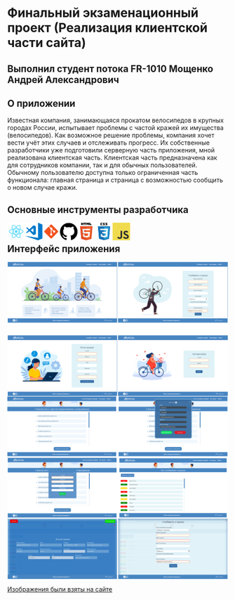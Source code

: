 # Финальный экзаменационный проект (Реализация клиентской части сайта)

## Выполнил студент потока FR-1010 Мощенко Андрей Александрович

## О приложении

Известная компания, занимающаяся прокатом велосипедов в крупных городах России, испытывает проблемы с частой кражей их имущества (велосипедов). Как возможное решение проблемы, компания хочет вести учёт этих случаев и отслеживать прогресс. Их собственные разработчики уже подготовили серверную часть приложения, мной реализована клиентская часть.
Клиентская часть предназначена как для сотрудников компании, так и для обычных пользователей. Обычному пользователю доступна только ограниченная часть функционала: главная страница и страница с возможностью сообщить о новом случае кражи.

## Основные инструменты разработчика

<img align="left" alt="React" width="40px" src="https://github.com/AndrewMosh/AndrewMosh/blob/main/icons/react.png"/>
<img align="left" alt="VS" width="40px" src="https://github.com/AndrewMosh/AndrewMosh/blob/main/icons/vs-code.png"/>
<img align="left" alt="Git" width="40px" src="https://github.com/AndrewMosh/AndrewMosh/blob/main/icons/git.png"/>
<img align="left" alt="GitHub" width="40px" src="https://github.com/AndrewMosh/AndrewMosh/blob/main/icons/github.png"/>
<img align="left" alt="HTML5" width="40px" src="https://github.com/AndrewMosh/AndrewMosh/blob/main/icons/html5.png"/>
<img align="left" alt="СSS3" width="40px" src="https://github.com/AndrewMosh/AndrewMosh/blob/main/icons/css3.png"/>
<img align="left" alt="JS" width="40px" src="https://github.com/AndrewMosh/AndrewMosh/blob/main/icons/javascript.png"/>

<br/>

## Интерфейс приложения

<img align="center" alt="not authorised" src="https://github.com/AndrewMosh/Final-project-exam-/blob/master/src/Components/assets/welik1.png">
<img align="center" alt="authorised" src="https://github.com/AndrewMosh/Final-project-exam-/blob/master/src/Components/assets/welik2.png">
<img align="center" alt="details" src="https://github.com/AndrewMosh/Final-project-exam-/blob/master/src/Components/assets/welik3.png">

<br/>

[Изображения были взяты на сайте](http://www.freepik.com)
